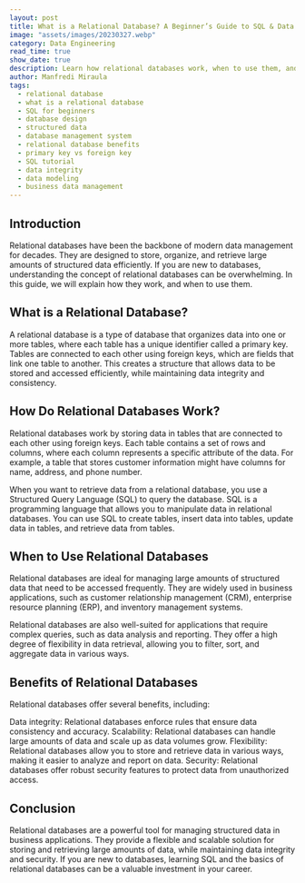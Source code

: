 ```yaml
---
layout: post
title: What is a Relational Database? A Beginner’s Guide to SQL & Data Management
image: "assets/images/20230327.webp"
category: Data Engineering
read_time: true
show_date: true
description: Learn how relational databases work, when to use them, and why they’re essential for structured data management. A clear guide for beginners and aspiring data professionals.
author: Manfredi Miraula
tags:
  - relational database
  - what is a relational database
  - SQL for beginners
  - database design
  - structured data
  - database management system
  - relational database benefits
  - primary key vs foreign key
  - SQL tutorial
  - data integrity
  - data modeling
  - business data management
---
```


## Introduction
Relational databases have been the backbone of modern data management for decades. They are designed to store, organize, and retrieve large amounts of structured data efficiently. If you are new to databases, understanding the concept of relational databases can be overwhelming. In this guide, we will explain how they work, and when to use them.

## What is a Relational Database?
A relational database is a type of database that organizes data into one or more tables, where each table has a unique identifier called a primary key. Tables are connected to each other using foreign keys, which are fields that link one table to another. This creates a structure that allows data to be stored and accessed efficiently, while maintaining data integrity and consistency.

## How Do Relational Databases Work?
Relational databases work by storing data in tables that are connected to each other using foreign keys. Each table contains a set of rows and columns, where each column represents a specific attribute of the data. For example, a table that stores customer information might have columns for name, address, and phone number.

When you want to retrieve data from a relational database, you use a Structured Query Language (SQL) to query the database. SQL is a programming language that allows you to manipulate data in relational databases. You can use SQL to create tables, insert data into tables, update data in tables, and retrieve data from tables.

## When to Use Relational Databases
Relational databases are ideal for managing large amounts of structured data that need to be accessed frequently. They are widely used in business applications, such as customer relationship management (CRM), enterprise resource planning (ERP), and inventory management systems.

Relational databases are also well-suited for applications that require complex queries, such as data analysis and reporting. They offer a high degree of flexibility in data retrieval, allowing you to filter, sort, and aggregate data in various ways.

## Benefits of Relational Databases
Relational databases offer several benefits, including:

Data integrity: Relational databases enforce rules that ensure data consistency and accuracy.
Scalability: Relational databases can handle large amounts of data and scale up as data volumes grow.
Flexibility: Relational databases allow you to store and retrieve data in various ways, making it easier to analyze and report on data.
Security: Relational databases offer robust security features to protect data from unauthorized access.

## Conclusion
Relational databases are a powerful tool for managing structured data in business applications. They provide a flexible and scalable solution for storing and retrieving large amounts of data, while maintaining data integrity and security. If you are new to databases, learning SQL and the basics of relational databases can be a valuable investment in your career.